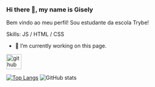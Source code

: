 ### Hi there 👋, my name is Gisely
Bem vindo ao meu perfil!
Sou estudante da escola Trybe!

Skills: JS / HTML / CSS

- 🔭 I’m currently working on this page. 


[<img src='https://cdn.jsdelivr.net/npm/simple-icons@3.0.1/icons/github.svg' alt='github' height='40'>](https://github.com/GiselyKC)  

[![Top Langs](https://github-readme-stats.vercel.app/api/top-langs/?username=GiselyKC&theme=panda)](https://github.com/anuraghazra/github-readme-stats)  ![GitHub stats](https://github-readme-stats.vercel.app/api?username=GiselyKC&show_icons=true&theme=panda)  

